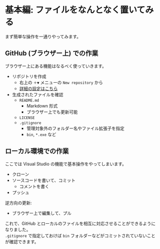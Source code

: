 # 基本編: ファイルをなんとなく置いてみる
まず簡単な操作を一通りやってみます。

## GitHub (ブラウザー上) での作業
ブラウザー上にある機能はなるべく使っていきます。
- リポジトリを作成
  - 右上の `＋▼` メニューの `New repository` から
  - [詳細の設定はこちら](Repos.md)
- 生成されたファイルを確認
  - `README.md`
    - Markdown 形式
    - ブラウザー上でも更新可能
  - `LICENSE`
  - `.gitignore`
    - 管理対象外のフォルダー名やファイル拡張子を指定
    - `bin`, `*.exe` など

## ローカル環境での作業
ここでは Visual Studio の機能で基本操作をやってしまいます。
- クローン
- ソースコードを書いて、コミット
  - コメントを書く
- プッシュ

逆方向の更新:
- ブラウザー上で編集して、プル

これで、GitHub とローカルのファイルを相互に対応させることができるようになりました。  
`.gitignore` で指定しておけば `bin` フォルダーなどがコミットされていないことが確認できます。
